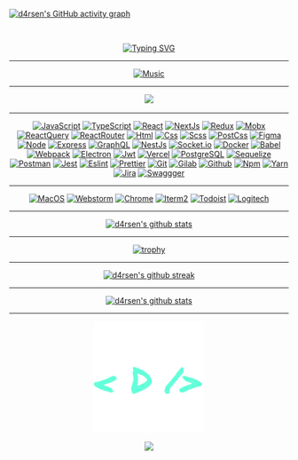 <div class="wrapper">

[![d4rsen's GitHub activity graph](https://activity-graph.herokuapp.com/graph?username=d4rsen&hide_border=true&theme=redical)](https://github.com/d4rsen)

<div align="center">

<br>

[![Typing SVG](https://readme-typing-svg.herokuapp.com?size=60&duration=4000&color=FF3BA2&center=true&vCenter=true&multiline=true&width=2000&height=400&lines=My+name+is+Darsen;I+am+a+Frontend+JavaScript%2FTypeScript+developer)](https://github.com/d4rsen)

</div>

<hr>

<div align="center">

[![Music](https://novatorem.vercel.app/api/spotify?background_color=0d1117&border_color=fa428e)](https://github.com/d4rsen)

</div>

<hr>

<p align="center">
  <a target="_blank" href="https://d4rsen.vercel.app"><img
    src="https://img.shields.io/badge/check%20out%20my%20website-20232A?style=for-the-badge&logo=vercel" width="480px"/></a>
</p>

<hr>

<div align="center">

[![JavaScript](https://img.shields.io/badge/JavaScript-20232A?style=for-the-badge&logo=javascript)](https://github.com/d4rsen)
[![TypeScript](https://img.shields.io/badge/TypeScript-20232A?style=for-the-badge&logo=typescript)](https://github.com/d4rsen)
[![React](https://img.shields.io/badge/React-20232A?style=for-the-badge&logo=react)](https://github.com/d4rsen)
[![NextJs](https://img.shields.io/badge/next-20232A?style=for-the-badge&logo=next.js)](https://github.com/d4rsen)
[![Redux](https://img.shields.io/badge/Redux-20232A?style=for-the-badge&logo=redux&logoColor=7749BD)](https://github.com/d4rsen)
[![Mobx](https://img.shields.io/badge/mobx-20232A?style=for-the-badge&logo=mobx)](https://github.com/d4rsen)
[![ReactQuery](https://img.shields.io/badge/ReactQuery-20232A?style=for-the-badge&logo=reactquery)](https://github.com/d4rsen)
[![ReactRouter](https://img.shields.io/badge/React_Router-20232A?style=for-the-badge&logo=react-router)](https://github.com/d4rsen)
[![Html](https://img.shields.io/badge/HTML5-20232A?style=for-the-badge&logo=html5)](https://github.com/d4rsen)
[![Css](https://img.shields.io/badge/CSS3-20232A?style=for-the-badge&logo=css3&logoColor=369AD6)](https://github.com/d4rsen)
[![Scss](https://img.shields.io/badge/scss-20232A?style=for-the-badge&logo=sass)](https://github.com/d4rsen)
[![PostCss](https://img.shields.io/badge/postcss-20232A?style=for-the-badge&logo=postcss&logoColor=DD3A0A)](https://github.com/d4rsen)
[![Figma](https://img.shields.io/badge/figma-20232A?style=for-the-badge&logo=figma)](https://github.com/d4rsen)
[![Node](https://img.shields.io/badge/node-20232A?style=for-the-badge&logo=node.js)](https://github.com/d4rsen)
[![Express](https://img.shields.io/badge/express-20232A?style=for-the-badge&logo=express)](https://github.com/d4rsen)
[![GraphQL](https://img.shields.io/badge/graphql-20232A?style=for-the-badge&logo=GraphQL&logoColor=e535ab)](https://github.com/d4rsen)
[![NestJs](https://img.shields.io/badge/nest-20232A?style=for-the-badge&logo=nestjs&logoColor=E0234D)](https://github.com/d4rsen)
[![Socket.io](https://img.shields.io/badge/socket.io-20232A?style=for-the-badge&logo=socket.io)](https://github.com/d4rsen)
[![Docker](https://img.shields.io/badge/docker-20232A?style=for-the-badge&logo=docker)](https://github.com/d4rsen)
[![Babel](https://img.shields.io/badge/babel-20232A?style=for-the-badge&logo=babel)](https://github.com/d4rsen)
[![Webpack](https://img.shields.io/badge/webpack-20232A?style=for-the-badge&logo=webpack)](https://github.com/d4rsen)
[![Electron](https://img.shields.io/badge/electron-20232A?style=for-the-badge&logo=electron&logoColor=A0EBF9)](https://github.com/d4rsen)
[![Jwt](https://img.shields.io/badge/JWT-20232A?style=for-the-badge&logo=jsonwebtokens)](https://github.com/d4rsen)
[![Vercel](https://img.shields.io/badge/vercel-20232A?style=for-the-badge&logo=vercel)](https://github.com/d4rsen)
[![PostgreSQL](https://img.shields.io/badge/postgresql-20232A?style=for-the-badge&logo=postgresql)](https://github.com/d4rsen)
[![Sequelize](https://img.shields.io/badge/Sequelize-20232A?style=for-the-badge&logo=Sequelize)](https://github.com/d4rsen)
[![Postman](https://img.shields.io/badge/postman-20232A?style=for-the-badge&logo=postman)](https://github.com/d4rsen)
[![Jest](https://img.shields.io/badge/jest-20232A?style=for-the-badge&logo=jest&logoColor=99424F)](https://github.com/d4rsen)
[![Eslint](https://img.shields.io/badge/eslint-20232A?style=for-the-badge&logo=eslint&logoColor=7C7CEA)](https://github.com/d4rsen)
[![Prettier](https://img.shields.io/badge/prettier-20232A?style=for-the-badge&logo=prettier)](https://github.com/d4rsen)
[![Git](https://img.shields.io/badge/git-20232A?style=for-the-badge&logo=git)](https://github.com/d4rsen)
[![Gilab](https://img.shields.io/badge/gitlab-20232A?style=for-the-badge&logo=gitlab)](https://github.com/d4rsen)
[![Github](https://img.shields.io/badge/github-20232A?style=for-the-badge&logo=github)](https://github.com/d4rsen)
[![Npm](https://img.shields.io/badge/npm-20232A?style=for-the-badge&logo=npm)](https://github.com/d4rsen)
[![Yarn](https://img.shields.io/badge/yarn-20232A?style=for-the-badge&logo=yarn)](https://github.com/d4rsen)
[![Jira](https://img.shields.io/badge/jira-20232A?style=for-the-badge&logo=jira&logoColor=blue)](https://github.com/d4rsen)
[![Swaggger](https://img.shields.io/badge/swagger-20232A?style=for-the-badge&logo=swagger)](https://github.com/d4rsen)

</div>

<hr>

<div align="center">

[![MacOS](https://img.shields.io/badge/MacOS-20232A?style=for-the-badge&logo=apple)](https://github.com/d4rsen)
[![Webstorm](https://img.shields.io/badge/webstorm-20232A?style=for-the-badge&logo=webstorm)](https://github.com/d4rsen)
[![Chrome](https://img.shields.io/badge/chrome-20232A?style=for-the-badge&logo=googlechrome)](https://github.com/d4rsen)
[![Iterm2](https://img.shields.io/badge/iterm2-20232A?style=for-the-badge&logo=iterm2)](https://github.com/d4rsen)
[![Todoist](https://img.shields.io/badge/todoist-20232A?style=for-the-badge&logo=todoist)](https://github.com/d4rsen)
[![Logitech](https://img.shields.io/badge/Logitech-20232A?style=for-the-badge&logo=Logitech)](https://github.com/d4rsen)

</div>

<hr>

<div align="center">

[![d4rsen's github stats](https://github-readme-stats.vercel.app/api/top-langs/?username=d4rsen&theme=radical&langs_count=20&layout=compact)](https://github.com/d4rsen)

<hr>

[![trophy](https://github-profile-trophy.vercel.app/?username=d4rsen&theme=radical&column=3&margin-w=15&margin-h=15)](https://github.com/d4rsen)

<hr>

[![d4rsen's github streak](https://github-readme-streak-stats.herokuapp.com/?user=d4rsen&theme=radical)](https://github.com/d4rsen)

<hr>

[![d4rsen's github stats](https://github-readme-stats.vercel.app/api?username=d4rsen&show_icons=true&theme=radical&include_all_commits=true)](https://github.com/d4rsen)

<hr>

<img width="200" src="./assets/darsen.png">

[![](https://visitor-badge.glitch.me/badge?page_id=d4rsen&left_color=black&right_color=black)](https://github.com/d4rsen)

</div>

</div>

